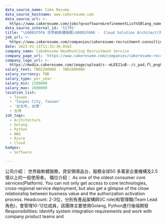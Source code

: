 ```yaml
---
data_source_name: Cake Resume
data_source_hostname: www.cakeresume.com
data_source_url: >-
  https://www.cakeresume.com/jobs?q=software&refinementList%5Blang_name%5D%5B0%5D=English&refinementList%5Bsalary_type%5D=per_year&range%5Bsalary_range%5D%5Bmin%5D=1000000&page=2
data_source_internal_id: '51791'
title: "\U0001F5FA 世界級軟體服務\U0001F680 -  Cloud Solution Architect(架構師)/ Team Lead (Technical Manager/技術經理) - TL"
job_url: >-
  https://www.cakeresume.com/companies/cakeresume-recruitment-consulting/jobs/635017
date: 2023-01-11T11:32:30.056Z
company_name: CakeResume Headhunting Recruitment Service
company_page_url: 'https://www.cakeresume.com/companies/cakeresume-recruitment-consulting'
company_logo_url: >-
  https://media.cakeresume.com/image/upload/s--mLEE21uB--/c_pad,fl_png8,h_200,w_200/v1620881212/vdbipassrdfr8omwzeq6.png
salary_text: TWD2200000 - TWD2800000
salary_currency: TWD
salary_type: per_year
salary_min: 2200000
salary_max: 2800000
location_list:
  - Taiwan
  - 'Taipei City, Taiwan'
  - '台北市, 台灣'
  - 台灣
job_tags:
  - Architecture
  - Golang
  - Python
  - AWS
  - Azure
  - Cloud
badges:
  - Software

---
```


公司介紹： 世界級軟體服務，資安領導品台，服務全球50 多萬家企業機構及2.5 億以上的一般使用者。 職位介紹： As one of the oldest consumer core services(Platform). You can not only get access to core technologies, cross-regional service deployment, but also get a glimpse of the close relationship between business value and the authorization activation process. Headcount: 2-3位，分別有產品架構師(IC role)和管理職(Team Lead角色)，會管理10-12位成員，該團隊主要使用Golang, Python進行後端開發 Responsibilities: Identify system integration requirements and work with company product teams and